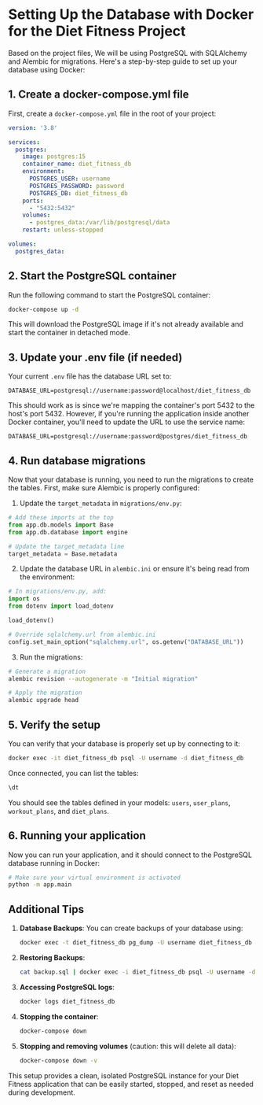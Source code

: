 
# Setting Up the Database with Docker for the Diet Fitness Project

Based on the project files, We will be using PostgreSQL with SQLAlchemy and Alembic for migrations. Here's a step-by-step guide to set up your database using Docker:

## 1. Create a docker-compose.yml file

First, create a `docker-compose.yml` file in the root of your project:

```yaml
version: '3.8'

services:
  postgres:
    image: postgres:15
    container_name: diet_fitness_db
    environment:
      POSTGRES_USER: username
      POSTGRES_PASSWORD: password
      POSTGRES_DB: diet_fitness_db
    ports:
      - "5432:5432"
    volumes:
      - postgres_data:/var/lib/postgresql/data
    restart: unless-stopped

volumes:
  postgres_data:
```

## 2. Start the PostgreSQL container

Run the following command to start the PostgreSQL container:

```bash
docker-compose up -d
```

This will download the PostgreSQL image if it's not already available and start the container in detached mode.

## 3. Update your .env file (if needed)

Your current `.env` file has the database URL set to:
```
DATABASE_URL=postgresql://username:password@localhost/diet_fitness_db
```

This should work as is since we're mapping the container's port 5432 to the host's port 5432. However, if you're running the application inside another Docker container, you'll need to update the URL to use the service name:

```
DATABASE_URL=postgresql://username:password@postgres/diet_fitness_db
```

## 4. Run database migrations

Now that your database is running, you need to run the migrations to create the tables. First, make sure Alembic is properly configured:

1. Update the `target_metadata` in `migrations/env.py`:

```python
# Add these imports at the top
from app.db.models import Base
from app.db.database import engine

# Update the target_metadata line
target_metadata = Base.metadata
```

2. Update the database URL in `alembic.ini` or ensure it's being read from the environment:

```python
# In migrations/env.py, add:
import os
from dotenv import load_dotenv

load_dotenv()

# Override sqlalchemy.url from alembic.ini
config.set_main_option("sqlalchemy.url", os.getenv("DATABASE_URL"))
```

3. Run the migrations:

```bash
# Generate a migration
alembic revision --autogenerate -m "Initial migration"

# Apply the migration
alembic upgrade head
```

## 5. Verify the setup

You can verify that your database is properly set up by connecting to it:

```bash
docker exec -it diet_fitness_db psql -U username -d diet_fitness_db
```

Once connected, you can list the tables:

```sql
\dt
```

You should see the tables defined in your models: `users`, `user_plans`, `workout_plans`, and `diet_plans`.

## 6. Running your application

Now you can run your application, and it should connect to the PostgreSQL database running in Docker:

```bash
# Make sure your virtual environment is activated
python -m app.main
```

## Additional Tips

1. **Database Backups**: You can create backups of your database using:
   ```bash
   docker exec -t diet_fitness_db pg_dump -U username diet_fitness_db > backup.sql
   ```

2. **Restoring Backups**:
   ```bash
   cat backup.sql | docker exec -i diet_fitness_db psql -U username -d diet_fitness_db
   ```

3. **Accessing PostgreSQL logs**:
   ```bash
   docker logs diet_fitness_db
   ```

4. **Stopping the container**:
   ```bash
   docker-compose down
   ```

5. **Stopping and removing volumes** (caution: this will delete all data):
   ```bash
   docker-compose down -v
   ```

This setup provides a clean, isolated PostgreSQL instance for your Diet Fitness application that can be easily started, stopped, and reset as needed during development.